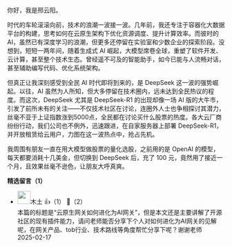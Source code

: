 你好，我是邢云阳。

时代的车轮滚滚向前，技术的浪潮一波接一波。几年前，我还专注于容器化大数据平台的构建，思考如何在云原生架构下优化资源调度、提升计算效率。而彼时的 AI，虽然已有深度学习的浪潮，但更多还停留在实验室和少数企业的探索阶段。没想到，短短一两年间，随着生成式 AI 崛起，大模型席卷全球，重塑了软件开发、云计算，甚至整个技术生态。曾经遥不可及的智能助手，如今已能与人流畅对话，甚至辅助编写代码、优化系统架构。

但真正让我深刻感受到全民 AI 时代即将到来的，是 DeepSeek 这一波的强势崛起。以往，AI 虽然为人所知，但大多停留在技术圈内，远未达到全民热议的程度。而这次，DeepSeek 尤其是 DeepSeek-R1 的出现却像一场 AI 版的大牛市，引发了前所未有的关注——不仅技术社区在讨论，连圈外人士也争相探讨其潜力，丝毫不亚于上证指数涨到5000点，全民都在讨论买什么股票的热度。各大云厂商纷纷行动，我们公司也不例外，迅速跟进，在自家服务器上部署 DeepSeek-R1，并开放租赁给云用户，力图在这一波热点中，抢占先机。

我周围有朋友一直在用大模型做股票的量化选股，之前用的是 OpenAI 的模型，每天都要消耗十几美金，但切换到 DeepSeek 后，充了 100 元，竟然用了接近一个月，且效果丝毫不逊色，让朋友大呼真爽。
<div><strong>精选留言（1）</strong></div><ul>
<li><img src="https://static001.geekbang.org/account/avatar/00/14/54/14/84d49453.jpg" width="30px"><span>木土</span> 👍（1） 💬（2）<div>本篇的标题是“云原生网关如何进化为AI网关”，但是本文还是主要讲解了开源社区的现有插件能力，请问老师能否分享下个人对如何进化为AI网关的见解呢，在网关产品、tob行业、技术路线等角度帮忙分享下呢？谢谢老师</div>2025-02-17</li><br/>
</ul>